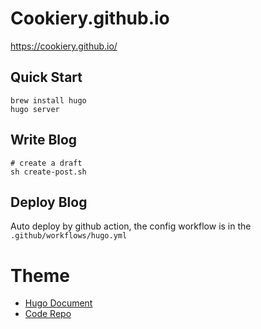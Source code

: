 # Cookiery.github.io

https://cookiery.github.io/

## Quick Start
```shell
brew install hugo
hugo server
```

## Write Blog
```shell
# create a draft
sh create-post.sh
```

## Deploy Blog
Auto deploy by github action, the config workflow is in the  `.github/workflows/hugo.yml`

# Theme
- [Hugo Document](https://gohugo.io/documentation/)
- [Code Repo](https://github.com/olOwOlo/hugo-theme-even/tree/master?tab=readme-ov-file)